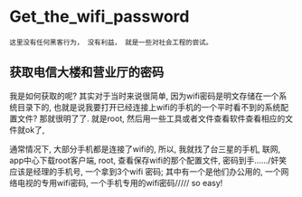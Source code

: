 # Get\_the\_wifi\_password

```
这里没有任何黑客行为， 没有利益， 就是一些对社会工程的尝试。
```

## 获取电信大楼和营业厅的密码

我是如何获取的呢? 其实对于当时来说很简单, 因为wifi密码是明文存储在一个系统目录下的, 也就是说我要打开已经连接上wifi的手机的一个平时看不到的系统配置文件? 那就很明了了. 就是root, 然后用一些工具或者文件查看软件查看相应的文件就ok了, 

通常情况下, 大部分手机都是连接了wifi的, 所以, 我就找了台三星的手机, 联网, app中心下载root客户端, root, 查看保存wifi的那个配置文件, 密码到手......\/奸笑  应该是经理的手机号,  一个拿到3个wifi 密码; 其中有一个是他们办公用的, 一个网络电视的专用wifi密码, 一个手机专用的wifi密码\/\/\/\/\/ so easy!

